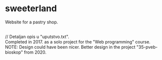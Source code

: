 # sweeterland

Website for a pastry shop.

<br/>// Detaljan opis u "uputstvo.txt".
<br/>Completed in 2017. as a solo project for the "Web programming" course.
<br/>NOTE: Design could have been nicer. Better design in the project "35-pveb-bioskop" from 2020.
